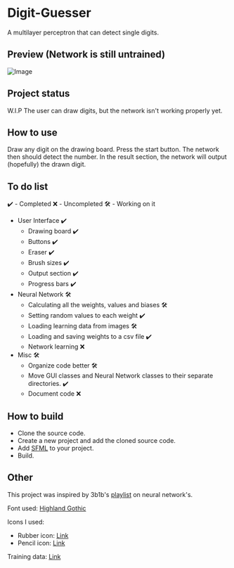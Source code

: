 # Digit-Guesser
A multilayer perceptron that can detect single digits.

## Preview (Network is still untrained)
![Image](https://github.com/sebe324/Digit-Guesser/assets/58781463/1bf342fd-fd67-4314-a171-7fd03f970b7f)



## Project status
W.I.P
The user can draw digits, but the network isn't working properly yet.
## How to use

Draw any digit on the drawing board.
Press the start button.
The network then should detect the number.
In the result section, the network will output (hopefully) the drawn digit.

## To do list

✔️ - Completed
:x: - Uncompleted
🛠️ - Working on it

- User Interface ✔️
  - Drawing board ✔️
  - Buttons ✔️
  - Eraser ✔️
  - Brush sizes ✔️
  - Output section ✔️
  - Progress bars ✔️
- Neural Network 🛠️
  - Calculating all the weights, values and biases 🛠️
  - Setting random values to each weight ✔️
  - Loading learning data from images 🛠️
  - Loading and saving weights to a csv file ✔️
  - Network learning :x:
- Misc 🛠️
	- Organize code better 🛠️
	- Move GUI classes and Neural Network classes to their separate directories. ✔️
	- Document code :x:

## How to build
	
- Clone the source code.
- Create a new project and add the cloned source code.
- Add [SFML](https://www.sfml-dev.org/tutorials/2.6/) to your project.
- Build.

## Other
This project was inspired by 3b1b's [playlist](https://www.youtube.com/playlist?list=PLZHQObOWTQDNU6R1_67000Dx_ZCJB-3pi) on neural network's. 

Font used: [Highland Gothic](https://www.1001freefonts.com/highland-gothic.font)

Icons I used:
 - Rubber icon: [Link](https://www.flaticon.com/free-icons/rubber)
 - Pencil icon: [Link](https://www.flaticon.com/free-icons/edit)

Training data: [Link](https://www.cis.jhu.edu/~sachin/digit/digit.html)
